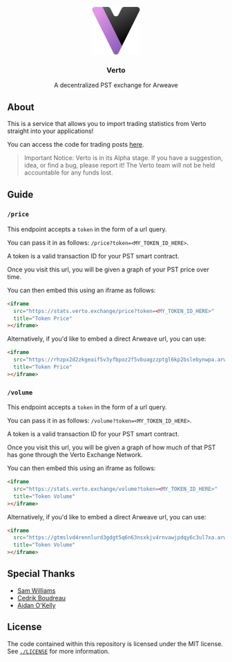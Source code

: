 <p align="center">
  <a href="https://verto.exchange">
    <img src="https://raw.githubusercontent.com/useverto/design/master/logo/logo_light.svg" alt="Verto logo (dark version)" width="110">
  </a>

  <h3 align="center">Verto</h3>

  <p align="center">
    A decentralized PST exchange for Arweave
 </p>
</p>

## About

This is a service that allows you to import trading statistics from Verto straight into your applications!

You can access the code for trading posts [here](https://github.com/useverto/trading-post).

> Important Notice: Verto is in its Alpha stage. If you have a suggestion, idea, or find a bug, please report it! The Verto team will not be held accountable for any funds lost.

## Guide

### `/price`

This endpoint accepts a `token` in the form of a url query.

You can pass it in as follows: `/price?token=<MY_TOKEN_ID_HERE>`.

A token is a valid transaction ID for your PST smart contract.

Once you visit this url, you will be given a graph of your PST price over time.

You can then embed this using an iframe as follows:

```html
<iframe
  src="https://stats.verto.exchange/price?token=<MY_TOKEN_ID_HERE>"
  title="Token Price"
></iframe>
```

Alternatively, if you'd like to embed a direct Arweave url, you can use:

```html
<iframe
  src="https://rhzpx2d2zkgeaif5v3yfbpoz2f5vbuagzzptgl6kp2bslebynwpa.arweave.net/ifL76HrKjEAgva7wUL3Z0XtQ0AbOXzMvyn6DJZA4bZ4?token=<MY_TOKEN_ID_HERE>"
  title="Token Price"
></iframe>
```

### `/volume`

This endpoint accepts a `token` in the form of a url query.

You can pass it in as follows: `/volume?token=<MY_TOKEN_ID_HERE>`.

A token is a valid transaction ID for your PST smart contract.

Once you visit this url, you will be given a graph of how much of that PST has gone through the Verto Exchange Network.

You can then embed this using an iframe as follows:

```html
<iframe
  src="https://stats.verto.exchange/volume?token=<MY_TOKEN_ID_HERE>"
  title="Token Volume"
></iframe>
```

Alternatively, if you'd like to embed a direct Arweave url, you can use:

```html
<iframe
  src="https://gtmslvd4rennlurd3gdgt5q6n63nsxkjv4rnvawjpdqy6c3ul7xa.arweave.net/NNkl1HyJGtXSI9mGafYeb7bZXUmvItqCyXjhjwt0X-4?token=<MY_TOKEN_ID_HERE>"
  title="Token Volume"
></iframe>
```

## Special Thanks

- [Sam Williams](https://github.com/samcamwilliams)
- [Cedrik Boudreau](https://github.com/cedriking)
- [Aidan O'Kelly](https://github.com/aidanok)

## License

The code contained within this repository is licensed under the MIT license.
See [`./LICENSE`](./LICENSE) for more information.
